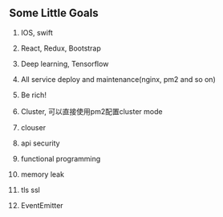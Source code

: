 ## Some Little Goals

1. IOS, swift
2. React, Redux, Bootstrap
3. Deep learning, Tensorflow
4. All service deploy and maintenance(nginx, pm2 and so on)
5. Be rich!


1. Cluster, 可以直接使用pm2配置cluster mode
2. clouser
3. api security
4. functional programming
5. memory leak
6. tls ssl
7. EventEmitter